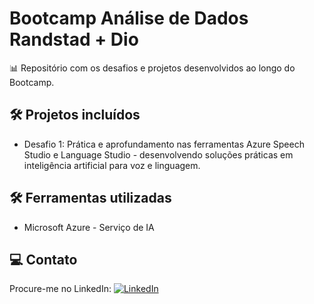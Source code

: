
# Bootcamp Análise de Dados Randstad + Dio

📊 Repositório com os desafios e projetos desenvolvidos ao longo do Bootcamp.


## 🛠 Projetos incluídos 
- Desafio 1: Prática e aprofundamento nas ferramentas Azure Speech Studio e Language Studio - desenvolvendo soluções práticas em inteligência artificial para voz e linguagem.


## 🛠 Ferramentas utilizadas
- Microsoft Azure - Serviço de IA

## 💻 Contato
Procure-me no LinkedIn: [![LinkedIn](https://img.shields.io/badge/LinkedIn-0077B5?style=for-the-badge&logo=linkedin&logoColor=white)](https://www.linkedin.com/in/ricardogarcia56/)
